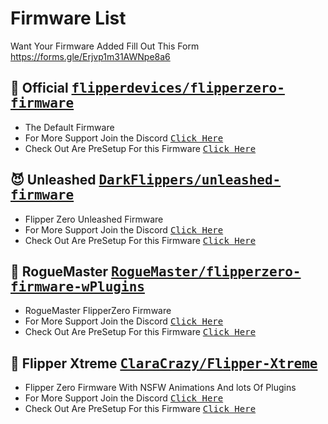 # Firmware List
Want Your Firmware Added Fill Out This Form https://forms.gle/Erjvp1m31AWNpe8a6

<h2 id="official">
    🐬 Official
    <kbd>
        <a href="https://github.com/flipperdevices/flipperzero-firmware">flipperdevices/flipperzero-firmware</a>
    </kbd>
</h2>
<ul>
    <li>The Default Firmware</li>
    <li>For More Support Join the Discord  <kbd>
        <a href="https://flipperzero.one/discord">Click Here</a>
    </kbd>
    </li>
    <li>Check Out Are PreSetup For this Firmware <kbd>
        <a href="/OfficialFirmware">Click Here</a>
    </kbd>
    </li>
</ul>

<h2 id="unleashed">
    😈 Unleashed
    <kbd>
        <a href="https://github.com/DarkFlippers/unleashed-firmware">DarkFlippers/unleashed-firmware</a>
    </kbd>
</h2>
<ul>
    <li>Flipper Zero Unleashed Firmware</li>
    <li>For More Support Join the Discord  <kbd>
        <a href="https://discord.unleashedflip.com/">Click Here</a>
    </kbd>
    </li>
    <li>Check Out Are PreSetup For this Firmware <kbd>
        <a href="/Unleashed">Click Here</a>
    </kbd>
    </li>
</ul>

<h2 id="RogueMaster">
    💸 RogueMaster
    <kbd>
        <a href="https://github.com/RogueMaster/flipperzero-firmware-wPlugins">RogueMaster/flipperzero-firmware-wPlugins</a>
    </kbd>
</h2>
<ul>
    <li>RogueMaster FlipperZero Firmware</li>
    <li>For More Support Join the Discord  <kbd>
        <a href="https://discord.gg/gF2bBUzAFe">Click Here</a>
    </kbd>
    </li>
    <li>Check Out Are PreSetup For this Firmware <kbd>
        <a href="/RogueMaster">Click Here</a>
    </kbd>
    </li>
</ul>

<h2 id="FlipperXtreme">
    🔞 Flipper Xtreme
    <kbd>
        <a href="https://github.com/ClaraCrazy/Flipper-Xtreme">ClaraCrazy/Flipper-Xtreme</a>
    </kbd>
</h2>
<ul>
    <li>Flipper Zero Firmware With NSFW Animations And lots Of Plugins</li>
    <li>For More Support Join the Discord  <kbd>
        <a href="https://discord.gg/flipper-xtreme">Click Here</a>
    </kbd>
    </li>
    <li>Check Out Are PreSetup For this Firmware <kbd>
        <a href="/FlipperXtreme">Click Here</a>
    </kbd>
    </li>
</ul>
